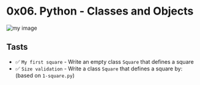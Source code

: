 # 0x06. Python - Classes and Objects

![my image](https://s3.amazonaws.com/intranet-projects-files/holbertonschool-higher-level_programming+/247/oop-meme.jpg)

## Tasts

- :white_check_mark: ``My first square`` - Write an empty class `Square` that defines a square
- :white_check_mark: ``Size validation`` - Write a class `Square` that defines a square by: (based on `1-square.py`)
